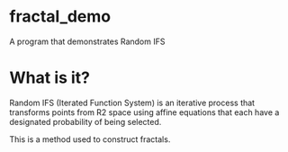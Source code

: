 # fractal_demo
A program that demonstrates Random IFS

# What is it?
Random IFS (Iterated Function System) is an iterative process that transforms points from R2 space using affine equations that each have a designated probability of being selected.

This is a method used to construct fractals.
